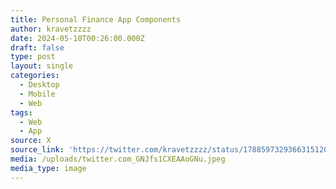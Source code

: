 ```yaml
---
title: Personal Finance App Components
author: kravetzzzz
date: 2024-05-10T00:26:00.000Z
draft: false
type: post
layout: single
categories:
  - Desktop
  - Mobile
  - Web
tags:
  - Web
  - App
source: X
source_link: 'https://twitter.com/kravetzzzz/status/1788597329366315120'
media: /uploads/twitter.com_GNJfs1CXEAAoGNu.jpeg
media_type: image
---
```


